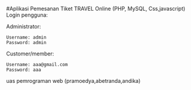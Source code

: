 #Aplikasi Pemesanan Tiket TRAVEL Online (PHP, MySQL, Css,javascript)
Login pengguna:

Administrator:

    Username: admin
    Password: admin

Customer/member:

    Username: aaa@gmail.com
    Password: aaa
 uas pemrograman web (pramoedya,abetranda,andika)

